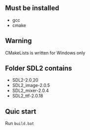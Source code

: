 ## Must be installed
- gcc
- cmake

## Warning
CMakeLists is written for Windows only

## Folder SDL2 contains
- SDL2-2.0.20
- SDL2_image-2.0.5
- SDL2_mixer-2.0.4
- SDL2_ttf-2.0.18

## Quic start
Run `build.bat`